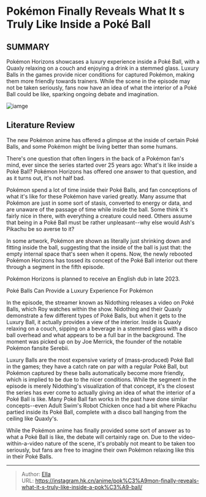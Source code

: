 # Pokémon Finally Reveals What It s Truly Like Inside a Poké Ball


## SUMMARY 



  Pokémon Horizons showcases a luxury experience inside a Poké Ball, with a Quaxly relaxing on a couch and enjoying a drink in a stemmed glass.   Luxury Balls in the games provide nicer conditions for captured Pokémon, making them more friendly towards trainers.   While the scene in the episode may not be taken seriously, fans now have an idea of what the interior of a Poké Ball could be like, sparking ongoing debate and imagination.  

![iamge](https://static1.srcdn.com/wordpress/wp-content/uploads/2023/05/pokemon-horizons-quaxly-lure-ball.jpg)

## Literature Review

The new Pokémon anime has offered a glimpse at the inside of certain Poké Balls, and some Pokémon might be living better than some humans.




There&#39;s one question that often lingers in the back of a Pokémon fan&#39;s mind, ever since the series started over 25 years ago: What&#39;s it like inside a Poké Ball? Pokémon Horizons has offered one answer to that question, and as it turns out, it&#39;s not half bad.




Pokémon spend a lot of time inside their Poké Balls, and fan conceptions of what it&#39;s like for these Pokémon have varied greatly. Many assume that Pokémon are just in some sort of stasis, converted to energy or data, and are unaware of the passage of time while inside the ball. Some think it&#39;s fairly nice in there, with everything a creature could need. Others assume that being in a Poké Ball must be rather unpleasant--why else would Ash&#39;s Pikachu be so averse to it?

          

In some artwork, Pokémon are shown as literally just shrinking down and fitting inside the ball, suggesting that the inside of the ball is just that: the empty internal space that&#39;s seen when it opens. Now, the newly rebooted Pokémon Horizons has tossed its concept of the Poké Ball interior out there through a segment in the fifth episode.






Pokémon Horizons is planned to receive an English dub in late 2023.





 Poké Balls Can Provide a Luxury Experience For Pokémon 
          

In the episode, the streamer known as Nidothing releases a video on Poké Balls, which Roy watches within the show. Nidothing and their Quaxly demonstrate a few different types of Poké Balls, but when it gets to the Luxury Ball, it actually provides a view of the interior. Inside is Quaxly relaxing on a couch, sipping on a beverage in a stemmed glass with a disco ball overhead and what appears to be a full bar in the background. The moment was picked up on by Joe Merrick, the founder of the notable Pokémon fansite Serebii.




Luxury Balls are the most expensive variety of (mass-produced) Poké Ball in the games; they have a catch rate on par with a regular Poké Ball, but Pokémon captured by these balls automatically become more friendly, which is implied to be due to the nicer conditions. While the segment in the episode is merely Nidothing&#39;s visualization of that concept, it&#39;s the closest the series has ever come to actually giving an idea of what the interior of a Poké Ball is like. Many Poké Ball fan works in the past have done similar concepts--even Adult Swim&#39;s Robot Chicken once had a bit where Pikachu partied inside its Poké Ball, complete with a disco ball hanging from the ceiling like Quaxly&#39;s.

While the Pokémon anime has finally provided some sort of answer as to what a Poké Ball is like, the debate will certainly rage on. Due to the video-within-a-video nature of the scene, it&#39;s probably not meant to be taken too seriously, but fans are free to imagine their own Pokémon relaxing like this in their Poké Balls.






---

> Author: [Ella](https://instagram.hk.cn/)  
> URL: https://instagram.hk.cn/anime/pok%C3%A9mon-finally-reveals-what-it-s-truly-like-inside-a-pok%C3%A9-ball/  

